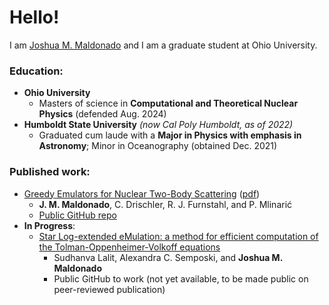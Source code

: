 # Hello!
I am [Joshua M. Maldonado](https://inspirehep.net/authors/2849437) and I am a graduate student at Ohio University.


### Education:
* **Ohio University**
    * Masters of science in **Computational and Theoretical Nuclear Physics** (defended Aug. 2024)
* **Humboldt State University** _(now Cal Poly Humboldt, as of 2022)_
    * Graduated cum laude with a **Major in Physics with emphasis in Astronomy**; Minor in Oceanography (obtained Dec. 2021)

### Published work:
* [Greedy Emulators for Nuclear Two-Body Scattering](https://journals.aps.org/prc/accepted/10.1103/k77q-f82l) ([pdf](https://arxiv.org/pdf/2504.06092))
    * **J. M. Maldonado**, C. Drischler, R. J. Furnstahl, and P. Mlinarić
    * [Public GitHub repo](https://github.com/buqeye/cs_greedy_emulator_josh)
* **In Progress**:
   * [Star Log-extended eMulation: a method for efficient computation of the Tolman-Oppenheimer-Volkoff equations](https://arxiv.org/abs/2411.10556)
       * Sudhanva Lalit, Alexandra C. Semposki, and **Joshua M. Maldonado**
       * Public GitHub to work (not yet available, to be made public on peer-reviewed publication)

  
